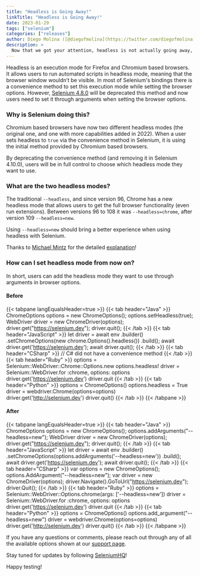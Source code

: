 ```yaml
---
title: "Headless is Going Away!"
linkTitle: "Headless is Going Away!"
date: 2023-01-29
tags: ["selenium"]
categories: ["releases"]
author: Diego Molina ([@diegofmolina](https://twitter.com/diegofmolina))
description: >
  Now that we got your attention, headless is not actually going away, just the convenience method to set it in Selenium
---
```


Headless is an execution mode for Firefox and Chromium based browsers. It allows users to run automated scripts in 
headless mode, meaning that the browser window wouldn’t be visible. In most of Selenium's bindings there is a
convenience method to set this execution mode while setting the browser options. However, 
[Selenium 4.8.0](https://www.selenium.dev/blog/2023/selenium-4-8-0-released/) will be deprecated this method 
and now users need to set it through arguments when setting the browser options.

### Why is Selenium doing this?

Chromium based browsers have now two different headless modes (the original one, and one with more 
capabilities added in 2022). When a user sets headless to `true` via the convenience method in Selenium, 
it is using the initial method provided by Chromium based browsers. 

By deprecating the convenience method (and removing it in Selenium 4.10.0), users will be in full control to 
choose which headless mode they want to use.

### What are the two headless modes?

The traditional `--headless`, and since version 96, Chrome has a new headless mode that allows users to 
get the full browser functionality (even run extensions). Between versions 96 to 108 it was 
`--headless=chrome`, after version 109 `--headless=new`.

Using `--headless=new` should bring a better experience when using headless with Selenium.

Thanks to [Michael Mintz](https://github.com/mdmintz) for the detailed 
[explanation](https://stackoverflow.com/questions/45631715/downloading-with-chrome-headless-and-selenium/73840130#73840130)!


### How can I set headless mode from now on?

In short, users can add the headless mode they want to use through arguments in browser options.

#### Before 
{{< tabpane langEqualsHeader=true >}}
{{< tab header="Java" >}}
ChromeOptions options = new ChromeOptions();
options.setHeadless(true);
WebDriver driver = new ChromeDriver(options);
driver.get("https://selenium.dev");
driver.quit();
{{< /tab >}}
{{< tab header="JavaScript" >}}
let driver = await env
  .builder()
  .setChromeOptions(new chrome.Options().headless())
  .build();
await driver.get('https://selenium.dev');
await driver.quit();
{{< /tab >}}
{{< tab header="CSharp" >}}
// C# did not have a convenience method
{{< /tab >}}
{{< tab header="Ruby" >}}
options = Selenium::WebDriver::Chrome::Options.new
options.headless!
driver = Selenium::WebDriver.for :chrome, options: options
driver.get('https://selenium.dev')
driver.quit
{{< /tab >}}
{{< tab header="Python" >}}
options = ChromeOptions()
options.headless = True
driver = webdriver.Chrome(options=options)
driver.get('http://selenium.dev')
driver.quit()
{{< /tab >}}
{{< /tabpane >}}

#### After
{{< tabpane langEqualsHeader=true >}}
{{< tab header="Java" >}}
ChromeOptions options = new ChromeOptions();
options.addArguments("--headless=new");
WebDriver driver = new ChromeDriver(options);
driver.get("https://selenium.dev");
driver.quit();
{{< /tab >}}
{{< tab header="JavaScript" >}}
let driver = await env
  .builder()
  .setChromeOptions(options.addArguments('--headless=new'))
  .build();
await driver.get('https://selenium.dev');
await driver.quit();
{{< /tab >}}
{{< tab header="CSharp" >}}
var options = new ChromeOptions();
options.AddArgument("--headless=new");
var driver = new ChromeDriver(options);
driver.Navigate().GoToUrl("https://selenium.dev");
driver.Quit();
{{< /tab >}}
{{< tab header="Ruby" >}}
options = Selenium::WebDriver::Options.chrome(args: ['--headless=new'])
driver = Selenium::WebDriver.for :chrome, options: options
driver.get('https://selenium.dev')
driver.quit
{{< /tab >}}
{{< tab header="Python" >}}
options = ChromeOptions()
options.add_argument("--headless=new")
driver = webdriver.Chrome(options=options)
driver.get('http://selenium.dev')
driver.quit()
{{< /tab >}}
{{< /tabpane >}}


If you have any questions or comments, please reach out through any of all the available options 
shown at our [support page](https://www.selenium.dev/support/).

Stay tuned for updates by following [SeleniumHQ](https://twitter.com/seleniumhq)!

Happy testing!